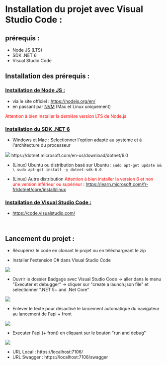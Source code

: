Installation du projet avec Visual Studio Code :
=============

## prérequis :
- Node JS (LTS)
- SDK .NET 6
- Visual Studio Code

## Installation des prérequis :

### <ins>Installation de Node JS :</ins>
- via le site officiel : https://nodejs.org/en/
- en passant par [NVM](https://github.com/nvm-sh/nvm) (Mac et Linux uniquement)

<span style="color:red"> Attention à bien installer la dernière version LTS de Node.js </span>

### <ins>Installation du SDK .NET 6</ins>

- Windows et Mac : Selectionner l'option adapté au système et à l'architecture du processeur
<img src="https://raw.githubusercontent.com/huhulacolle/Badgage/doc/installation/Docs/img/dotnet%20download.png">
https://dotnet.microsoft.com/en-us/download/dotnet/6.0

- (Linux) Ubuntu ou distribution basé sur Ubuntu : ```sudo apt-get update && \ sudo apt-get install -y dotnet-sdk-6.0```

- (Linux) Autre distribution <span style="color:red">Attention à bien installer la version 6 et non une version inférieur ou supérieur </span> : https://learn.microsoft.com/fr-fr/dotnet/core/install/linux

### <ins>Installation de Visual Studio Code :</ins>
- https://code.visualstudio.com/
<br>

## Lancement du projet :
- Récupérez le code en clonant le projet ou en téléchargeant le zip <br>

- Installer l'extension C# dans Visual Studio Code
<img src="https://raw.githubusercontent.com/huhulacolle/Badgage/doc/installation/Docs/img/extension%20c%23.png">

- Ouvrir le dossier Badgage avec Visual Studio Code -> aller dans le menu "Executer et debugger" -> cliquer sur "create a launch.json file" et selectionner ".NET 5+ and .Net Core"
<img src="https://raw.githubusercontent.com/huhulacolle/Badgage/doc/installation/Docs/img/create%20launch.json.png">


- Enlever le texte pour désactivé le lancement automatique du navigateur au lancement de l'api + front
<img src="https://raw.githubusercontent.com/huhulacolle/Badgage/doc/installation/Docs/img/ne%20pas%20ouvrir%20le%20navigateur.png">

- Executer l'api (+ front) en cliquant sur le bouton "run and debug"
<img src="https://raw.githubusercontent.com/huhulacolle/Badgage/doc/installation/Docs/img/run.png">


- URL Local : https://localhost:7106/
- URL Swagger : https://localhost:7106/swagger